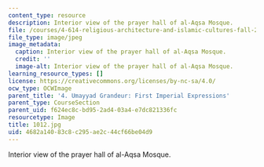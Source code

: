 ```yaml
---
content_type: resource
description: Interior view of the prayer hall of al-Aqsa Mosque.
file: /courses/4-614-religious-architecture-and-islamic-cultures-fall-2002/4682a14083c8c295ae2c44cf66be04d9_1012.jpg
file_type: image/jpeg
image_metadata:
  caption: Interior view of the prayer hall of al-Aqsa Mosque.
  credit: ''
  image-alt: Interior view of the prayer hall of al-Aqsa Mosque.
learning_resource_types: []
license: https://creativecommons.org/licenses/by-nc-sa/4.0/
ocw_type: OCWImage
parent_title: '4. Umayyad Grandeur: First Imperial Expressions'
parent_type: CourseSection
parent_uid: f624ec8c-bd95-2ad4-03a4-e7dc821336fc
resourcetype: Image
title: 1012.jpg
uid: 4682a140-83c8-c295-ae2c-44cf66be04d9
---
```

Interior view of the prayer hall of al-Aqsa Mosque.